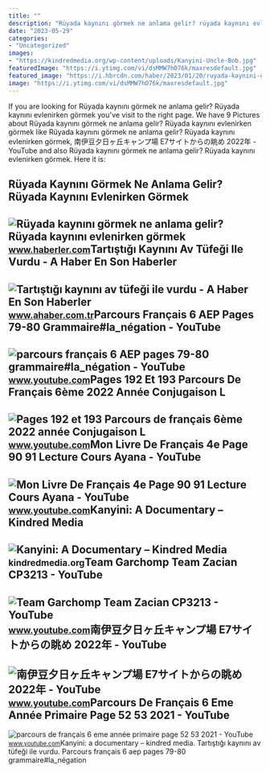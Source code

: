 ```yaml
---
title: ""
description: "Rüyada kaynını görmek ne anlama gelir? rüyada kaynını evlenirken görmek"
date: "2023-05-29"
categories:
- "Uncategorized"
images:
- "https://kindredmedia.org/wp-content/uploads/Kanyini-Uncle-Bob.jpg"
featuredImage: "https://i.ytimg.com/vi/dsMMW7hO76k/maxresdefault.jpg"
featured_image: "https://i.hbrcdn.com/haber/2023/01/20/ruyada-kaynini-gormek-ne-anlama-gelir-ruyada-15571598_517_amp.jpg"
image: "https://i.ytimg.com/vi/dsMMW7hO76k/maxresdefault.jpg"
---
```


If you are looking for Rüyada kaynını görmek ne anlama gelir? Rüyada kaynını evlenirken görmek you've visit to the right page. We have 9 Pictures about Rüyada kaynını görmek ne anlama gelir? Rüyada kaynını evlenirken görmek like Rüyada kaynını görmek ne anlama gelir? Rüyada kaynını evlenirken görmek, 南伊豆夕日ヶ丘キャンプ場 E7サイトからの眺め 2022年 - YouTube and also Rüyada kaynını görmek ne anlama gelir? Rüyada kaynını evlenirken görmek. Here it is:

Rüyada Kaynını Görmek Ne Anlama Gelir? Rüyada Kaynını Evlenirken Görmek
-----------------------------------------------------------------------

 ![Rüyada kaynını görmek ne anlama gelir? Rüyada kaynını evlenirken görmek](https://i.hbrcdn.com/haber/2023/01/20/ruyada-kaynini-gormek-ne-anlama-gelir-ruyada-15571598_517_amp.jpg) <small>www.haberler.com</small>Tartıştığı Kaynını Av Tüfeği Ile Vurdu - A Haber En Son Haberler
----------------------------------------------------------------

 ![Tartıştığı kaynını av tüfeği ile vurdu - A Haber En Son Haberler](https://iaahbr.tmgrup.com.tr/98dd6c/806/378/0/122/488/351?u=https://iahbr.tmgrup.com.tr/2021/09/29/tartistigi-kaynini-av-tufegi-ile-vurdu-1632869103209.jpg) <small>www.ahaber.com.tr</small>Parcours Français 6 AEP Pages 79-80 Grammaire#la\_négation - YouTube
--------------------------------------------------------------------

 ![parcours français 6 AEP pages 79-80 grammaire#la_négation - YouTube](https://i.ytimg.com/vi/i2EspL81Imo/maxresdefault.jpg) <small>www.youtube.com</small>Pages 192 Et 193 Parcours De Français 6ème 2022 Année Conjugaison L
-------------------------------------------------------------------

 ![Pages 192 et 193 Parcours de français 6ème 2022 année Conjugaison L](https://i.ytimg.com/vi/la97VJ8H-TE/maxresdefault.jpg) <small>www.youtube.com</small>Mon Livre De Français 4e Page 90 91 Lecture Cours Ayana - YouTube
-----------------------------------------------------------------

 ![Mon Livre De Français 4e Page 90 91 Lecture Cours Ayana - YouTube](https://i.ytimg.com/vi/dsMMW7hO76k/maxresdefault.jpg) <small>www.youtube.com</small>Kanyini: A Documentary – Kindred Media
--------------------------------------

 ![Kanyini: A Documentary – Kindred Media](https://kindredmedia.org/wp-content/uploads/Kanyini-Uncle-Bob.jpg) <small>kindredmedia.org</small>Team Garchomp Team Zacian CP3213 - YouTube
------------------------------------------

 ![Team Garchomp Team Zacian CP3213 - YouTube](https://i.ytimg.com/vi/HYLCwcE-Dgc/maxres2.jpg?sqp=-oaymwEoCIAKENAF8quKqQMcGADwAQH4AYwCgALgA4oCDAgAEAEYRSBHKGUwDw==&rs=AOn4CLC_ulBvmvqa2cf2uT56Qfk3FCYaDA) <small>www.youtube.com</small>南伊豆夕日ヶ丘キャンプ場 E7サイトからの眺め 2022年 - YouTube
---------------------------------------

 ![南伊豆夕日ヶ丘キャンプ場 E7サイトからの眺め 2022年 - YouTube](https://i.ytimg.com/vi/fCK2x4PEN38/maxresdefault.jpg?sqp=-oaymwEmCIAKENAF8quKqQMa8AEB-AH-CYAC0AWKAgwIABABGFMgXChlMA8=&rs=AOn4CLC396z-9U6MhIawB-cmI8w3sFEZVQ) <small>www.youtube.com</small>Parcours De Français 6 Eme Année Primaire Page 52 53 2021 - YouTube
-------------------------------------------------------------------

 ![parcours de français 6 eme année primaire page 52 53 2021 - YouTube](https://i.ytimg.com/vi/fd-67BWmRsU/maxresdefault.jpg) <small>www.youtube.com</small>Kanyini: a documentary – kindred media. Tartıştığı kaynını av tüfeği ile vurdu. Parcours français 6 aep pages 79-80 grammaire#la\_négation
